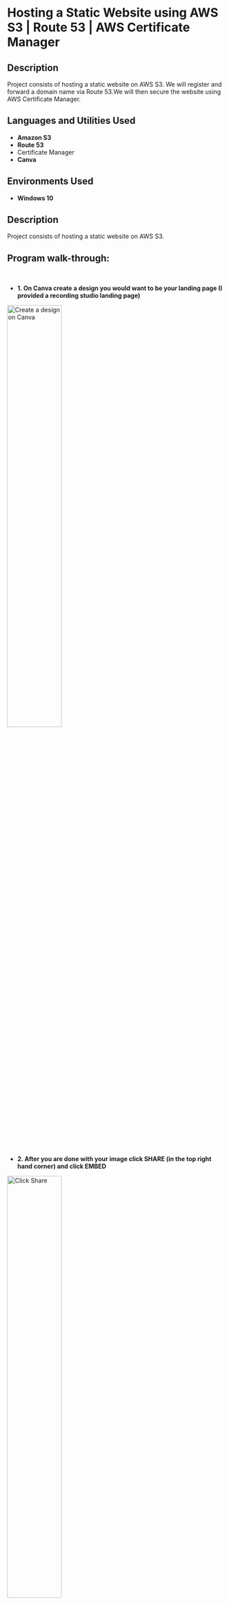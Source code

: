 <h1>Hosting a Static Website using AWS S3 | Route 53 | AWS Certificate Manager</h1>

<h2>Description</h2>
Project consists of hosting a static website on AWS S3. We will register and forward a domain name via Route 53.We will then secure the website using AWS Certificate Manager.
<br />

<h2>Languages and Utilities Used</h2>

- <b>Amazon S3</b>
- <b>Route 53</b>
- </b>Certificate Manager</b>
- <b>Canva</b>

<h2>Environments Used </h2>

- <b>Windows 10</b> 

<h2>Description</h2>
Project consists of hosting a static website on AWS S3.

<br>

<h2>Program walk-through:</h2>
<br>


- <b>1. On Canva create a design you would want to be your landing page (I provided a recording studio landing page)</b>

<img src="https://i.imgur.com/0kjDMhf.png" height="50%" width="50%" alt="Create a design on Canva"/>

- <b>2. After you are done with your image click SHARE (in the top right hand corner) and click EMBED</b>

<img src="https://i.imgur.com/VS8BhIc.png" height="50%" width="50%" alt="Click Share"/>

- <b>3. Copy HTML embedded code.</b>

<img src="https://i.imgur.com/9RVt3lg.png" height="50%" width="50%" alt="Copy embedded code"/>

- <b>4. Open AWS, search for S3 and press enter</b>

<img src="https://i.imgur.com/DOCwi8o.png" height="40%" width="40%" alt="Search S3"/>

- <b>5. Click “Create bucket”</b>

- <b>5b. DISCLAIMER: Before you create a bucket be sure to go to Route 53 and check if your domain name is available!!! You will be repeating this step twice. One for (www .YOURDOMAIN.com) and one for (YOURDOMAIN.com). For my scenario im using Studiowebsite but if you are creating a new project for yourself make sure to us use your domain name as the bucket name.</b>

<img src="https://i.imgur.com/AgiaGfq.png" height="40%" width="40%" alt="Create bucket"/>
<br>

- <b>6. Change "Bucket name" to "YOURDOMAIN" and don't use www in front.</b>

- <b>6b. DisCLAIMER: In my project I used "studiowebsite" when I should have used "studiowebsite.com" if that was going to be the name of my website Im trying to host in S3. Be sure to make the bucket the correct domain name that you are planning on using for your website! 

<img src="https://i.imgur.com/jSWMZzH.jpg" height="40%" width="40%" alt="Change Bucket name to studiowebsite"/>
<br>
  
- <b>7. Uncheck “Block all public access” to allow public access and then check “I acknowledge”</b>

<img src="https://i.imgur.com/bpCtDUu.png" height="40%" width="40%" alt="Uncheck Block Public Access"/>
<br>

- <b>8. Scroll down and click “Create bucket”</b>

<img src="https://i.imgur.com/0achovu.png" height="40%" width="40%" alt="Create bucket"/>
<br>

- <b>9. Upload the downloaded “index.html” file into the bucket</b>

<img src="https://i.imgur.com/02O8EfC.png" height="40%" width="40%" alt="Upload index.html"/>
<br>

- <b>10. Click on the bucket name “studiowebsite” and click “Properties”</b>

<img src="https://i.imgur.com/U3Dm4ud.png" height="40%" width="40%" alt="properties "/>
<br>

- <b>11. Scroll down and in the “Static website hosting” section click edit and “Enable” Static website hosting</b>

<img src="https://i.imgur.com/p7fdDkU.png" height="40%" width="40%" alt="Enable Static Website Hosting"/>
<br>
  
- <b>12. In the "index document" section type in, index.html</b>

<img src="https://i.imgur.com/gQaC3rh.png" height="40%" width="40%" alt="Type index.html"/>
<br>

- <b>13. Click "Save change"</b>

<img src="https://i.imgur.com/I9Cmavk.png" height="40%" width="40%" alt="Save Change"/>
<br>

- <b>14. Click on “Permissions”. In the “Bucket policy” section click “Edit”</b>

<img src="https://i.imgur.com/3uAwvtn.png" height="40%" width="40%" alt="Click Edit"/>
<br>

- <b>15. Click "Policy generator</b>

<img src="https://i.imgur.com/IRv4BS5.png" height="40%" width="40%" alt="Policy generator"/>
<br>

- <b>16. In the “Type of Policy” section select “S3 Bucket Policy”</b>

<img src="https://i.imgur.com/yp8jKpi.png" height="40%" width="40%" alt="S3 Bucket Policy"/>
<br>
  
- <b>17. In the “Principal” section type “*”</b>

<img src="https://i.imgur.com/nZYYESz.png" height="40%" width="40%" alt="Wildcard"/>
<br>
  
- <b>18. Under “Actions”, scroll to “GetObject” and select it</b>

<img src="https://i.imgur.com/Y4cSC7Y.png" height="40%" width="40%" alt="S3 GetObject"/> 
<br>

- <b>19. In the Amazon Resoarce Name (ARN) section, go back to the previous page and copy the S3 ARN then paste it in the section.</b>

<img src="https://i.imgur.com/pzWxAM1.png" height="40%" width="40%" alt="Copy ARN Number"/>
<br>

- <b>20. Click Add Statement and then click “Policy Generator” </b>

<img src="https://i.imgur.com/XEo9jP3.png" height="40%" width="40%" alt="Policy Generator"/> 
<br>

- <b>21. Copy code and paste it into your “Bucket policy”</b>

<img src="https://i.imgur.com/jn3HnC6.png" height="40%" width="40%" alt="Copy Code"/> 
<br>

- <b>22. On the “Resoarce” line, add a “ /* “ after arn:aws:s3:::studiowebsite (It should look like arn:aws:s3:::studiowebsite/*)</b>

<img src="https://i.imgur.com/wuswu7Q.png" height="40%" width="40%" alt="Add /*"/>
<br>

- <b>23. Click "Save change"</b>

<img src="https://i.imgur.com/8iBGlR1.png" height="40%" width="40%" alt="Save change"/>
<br>

- <b>24. Go back to “S3” and click on the “studiowebsite” bucket</b>

<img src="https://i.imgur.com/8Nj9vjO.png" height="40%" width="40%" alt="studiowebsite "/>
<br>

- <b>25. Click on “index.html”</b>

<img src="https://i.imgur.com/5B0Z1sB.png" height="40%" width="40%" alt="Click on the indeh.html "/>
<br>

- <b>26. Click on the “Object URL” link to access your recording studio website.</b>

<img src="https://i.imgur.com/XPInyVm.png" height="40%" width="40%" alt="Click on the Object URL "/>
<br>

- <b>27. Check out the Site</b>

<img src="https://i.imgur.com/b8q6Dz4.png" height="40%" width="40%" alt="All Done"/>
<br>

- <b>28. We will need to repeat steps 5-27 again but change the NEW bucket name to www.YOURDOMAIN.com. You should end up with two identical S3 buckets pertaining the index.Html file with the exception of the bucket names. One has www followed by your website YOURDOMAIN.com and one s3 bucket with just your domain.com.




<br>
<br>
<h2>Story Time</h2>
<b>During the course of this project, I embarked on a journey to enhance the S3 Bucket-hosted website by linking it to a domain name I had registered earlier through Route 53. This endeavor led me to make some adjustments in my setup that, in hindsight, would have been beneficial to implement from the start, especially with the plan to use Route 53 as a DNS service.

One key insight I'd like to share, which would have streamlined the process, involves the setup of S3 buckets. Here's what I would have done differently:

Create Dual S3 Buckets: My approach would have been to establish two S3 buckets, namely WWW.YOURDOMAIN.COM and YOURDOMAIN.COM. Both of these would contain the same index.html web page script. This configuration is crucial for ensuring that these buckets are recognized and correctly linked when setting up alias forwarding in Route 53. It became clear to me, through some trial and error, that if the bucket names don't precisely match the domain name registered in Route 53, they won't appear as intended.
This realization came as a pivotal learning moment. Now, equipped with this knowledge, I'm able to more efficiently architect and deploy AWS services in my infrastructure.</b>
<b> Ok back to the project!</b>

<br>
<br>
</br>





- <b>29. Search for route 53 in the AWS search bar and select get started.</b>

<img src="https://i.imgur.com/4rGLJs4.png" height="40%" width="40%" alt="Get Started"/>
<br>

- <b>30. Register a new domain (choose a domain that you want and select if you want the domain to renew yearly. Keep in mind that it can take from a few minutes to 72 hours for your domain to become available).</b>

<img src="https://i.imgur.com/LCe9Sxs.jpg" height="40%" width="40%" alt="All Done"/>
<br>

- <b>31. After registering your domain name in route 53, head over to the left pane and click hosted domains. Click on the domain name and click create record.</b>

<img src="https://i.imgur.com/Rm5CG8i.png" height="40%" width="40%" alt="Create Record"/>
<br>

- <b>32. In create record, leave record name empty. In "Record type" leave it on "A-Routes traffic to an IPV4 address and some AWS resources". Enable the "Alias" checkbox to allow forwarding. Route traffic to "Alias to S3 website endpoint" and choose your region both S3 buckets are in. In the "Enter S3 endpoint" dropdown, you should see your bucket name and domain that does not have the www. Click Create Records.</b>

<img src="https://i.imgur.com/QY4b8y5.png" height="40%" width="40%" alt="Record Settings"/>
<br>

- <b>33. Duplicate the previous step but input "www" in the Record name as a subdomain. You should have 2 new records for your domain.</b>

<img src="https://i.imgur.com/cLphZix.png" height="40%" width="40%" alt="2 New Records"/>
<br>

- <b>34. Test the domain by going to your browser and typing in (YOURWEBSITE.com) and (WWW.YOURDOMAIN.COM) to make sure it works.</b>

<img src="https://i.imgur.com/nnHp2bs.jpg" height="40%" width="40%" alt="All Done"/>
<br>

- <b>35.The next step will be to secure your website using AWS Certificate manager.</b>

<img src="https://i.imgur.com/4GsdvEa.jpg" height="40%" width="40%" alt="All Done"/>
<br>

- <b>36. Search "Certificate Manager" in the AWS search bar and select it. Select "Request". Keep Certificate type at "Request a public certificate" and click "Next".</b>

<img src="https://i.imgur.com/ZKyVUZZ.png" height="40%" width="40%" alt="Request Public Server"/>
<br>

- <b>37. In the "Fully qualified domain name box input your "YOURDOMAIN.COM". Click "Add another name to this certificate" and input "*.YOURDOMAIN.COM" the *. allows you to get a certificate for a subdomain (ex:www.YOURDOMAIN.com). Click Request.</b>

<img src="https://i.imgur.com/wlITCXJ.png" height="40%" width="40%" alt="All Done"/>
<br>

- <b>38. On the certificates page, click on the certificate that has the www subdomain. Click on "Create records in Route 53". This will create a record set in Route 53.</b>

<img src="https://i.imgur.com/pO1Qfqi.png" height="40%" width="40%" alt="Create Records"/>
<br>


- <b>39. On the "Create DNS records in Amazon Route 53" page, you should see "Success" in the "Validation status". (If you don't see your certificates, then you need to clear the filter).</b>

- <b>40. Repeat step 38 with the other certificate (YOURDOMAIN.COM)</b>

- <b>41. Finally go into your browser and type in your website domain and see you new secured website</b>

<img src="https://i.imgur.com/b8q6Dz4.png" height="40%" width="40%" alt="All Done"/>
<br>
</br>





<br />
<br />

</p>

<!--
 ```diff
- text in red
+ text in green
! text in orange
# text in gray
@@ text in purple (and bold)@@
```
--!>

